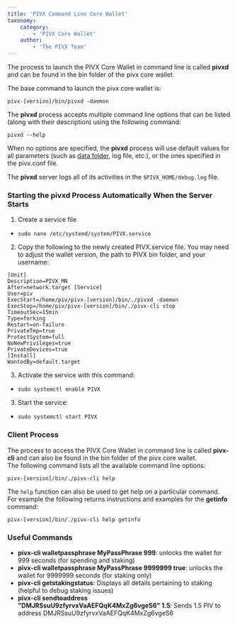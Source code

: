 ```yaml
---
title: 'PIVX Command Line Core Wallet'
taxonomy:
    category:
        - 'PIVX Core Wallet'
    author:
        - 'The PIVX Team'
---
```


The process to launch the PIVX Core Wallet in command line is called **pivxd** and can be found in the bin folder of the pivx core wallet.  

The base command to launch the pivx core wallet is:  

`pivx-[version]/bin/pivxd -daemon`

The **pivxd** process accepts multiple command line options that can be listed (along with their description) using the following command:  

`pivxd --help`  

When no options are specified, the **pivxd** process will use default values for all parameters (such as [data folder]( /wallets/pivx-core-wallet/default-data-folder), log file, etc.), or the ones specified in the pivx.conf file.  

The **pivxd** server logs all of its activities in the `$PIVX_HOME/debug.log` file.  

### Starting the pivxd Process Automatically When the Server Starts

1. Create a service file
  * `sudo nano /etc/systemd/system/PIVX.service`

2. Copy the following to the newly created PIVX.service file. You may need to adjust the wallet version, the path to PIVX bin folder, and your username:  

```
[Unit]
Description=PIVX_MN
After=network.target [Service]
User=piv
ExecStart=/home/piv/pivx-[version]/bin/./pivxd -daemon
ExecStop=/home/piv/pivx-[version]/bin/./pivx-cli stop
TimeoutSec=15min
Type=forking
Restart=on-failure
PrivateTmp=true
ProtectSystem=full
NoNewPrivileges=true
PrivateDevices=true
[Install]
WantedBy=default.target
```

3. Activate the service with this command:  
  * `sudo systemctl enable PIVX`

3. Start the service:
  * `sudo systemctl start PIVX`

### Client Process

The process to access the PIVX Core Wallet in command line is called **pivx-cli** and can also be found in the bin folder of the pivx core wallet.  
The following command lists all the available command line options:

`pivx-[version]/bin/./pivx-cli help`

The `help` function can also be used to get help on a particular command. For example the following returns instructions and examples for the **getinfo** command:

`pivx-[version]/bin/./pivx-cli help getinfo`
	
### Useful Commands

* **pivx-cli walletpassphrase MyPassPhrase 999**: unlocks the wallet for 999 seconds (for spending and staking)
* **pivx-cli walletpassphrase MyPassPhrase 9999999 true**: unlocks the wallet for 9999999 seconds (for staking only)
* **pivx-cli getstakingstatus**: Displays all details pertaining to staking (helpful to debug staking issues)
* **pivx-cli sendtoaddress "DMJRSsuU9zfyrvxVaAEFQqK4MxZg6vgeS6" 1.5**: Sends 1.5 PIV to address DMJRSsuU9zfyrvxVaAEFQqK4MxZg6vgeS6

	
	
	
	
